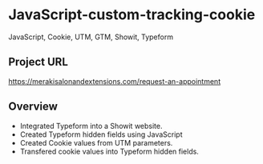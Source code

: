 # JavaScript-custom-tracking-cookie
 JavaScript, Cookie, UTM, GTM, Showit, Typeform

## Project URL
https://merakisalonandextensions.com/request-an-appointment

## Overview
- Integrated Typeform into a Showit website.
- Created Typeform hidden fields using JavaScript
- Created Cookie values from UTM parameters.
- Transfered cookie values into Typeform hidden fields.

